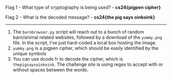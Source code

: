 Flag 1 - What type of cryptography is being used? - **cs24{pigpen cipher}**

Flag 2 - What is the decoded message? - **cs24{the pig says oinkoink}**

---

1) The `barnbrowser.py` script will reach out to a bunch of random barn/animal related websites, followed by a download of the `yummy.png` file. In the script, I've just hard-coded a local box hosting the image.
1) `yummy.png` is a pigpen cipher, which should be easily identified by the unique symbols
1) You can use dcode.fr to decode the cipher, which is `thepigsaysoinkoink`. The challenge site is using regex to accept with or without spaces between the words.
